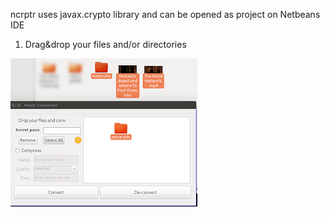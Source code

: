 ncrptr uses javax.crypto library and can be opened as project on Netbeans IDE

 1. Drag&drop your files and/or directories
 
![draggin and droppin](ncrptr-draggin.png)
